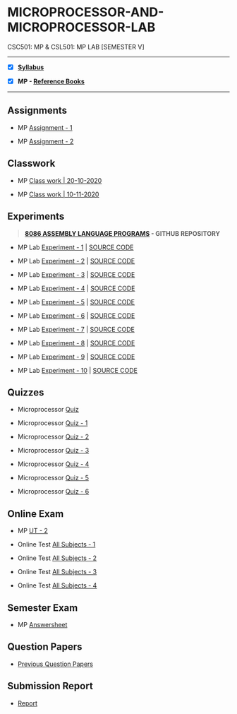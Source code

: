 # MICROPROCESSOR-AND-MICROPROCESSOR-LAB
 CSC501: MP & CSL501: MP LAB [SEMESTER V]

---

 - [X] **[Syllabus](https://github.com/Amey-Thakur/MICROPROCESSOR-AND-MICROPROCESSOR-LAB/blob/main/Syllabus/TE%20BE%20Comp%20Engg%20CBCGS%20Syllabus.pdf)**
 
 - [X] **MP - [Reference Books](https://github.com/Amey-Thakur/MICROPROCESSOR-AND-MICROPROCESSOR-LAB/tree/main/Reference%20Books)**

---

## Assignments
 
 - MP [Assignment - 1](https://github.com/Amey-Thakur/MICROPROCESSOR-AND-MICROPROCESSOR-LAB/blob/main/Assignments/Amey_B-50_MP_Assignment-1.pdf)
 
 - MP [Assignment - 2](https://github.com/Amey-Thakur/MICROPROCESSOR-AND-MICROPROCESSOR-LAB/blob/main/Assignments/Amey_B-50_MP_Assignment-2.pdf)


## Classwork
 
 - MP [Class work | 20-10-2020](https://github.com/Amey-Thakur/MICROPROCESSOR-AND-MICROPROCESSOR-LAB/blob/main/Classwork/Amey_B-50_MP_Lab_Classwork%20-%201.pdf)
 
 - MP [Class work | 10-11-2020](https://github.com/Amey-Thakur/MICROPROCESSOR-AND-MICROPROCESSOR-LAB/blob/main/Classwork/Amey_B-50_MP_Lab_Classwork%20-%202.pdf)


## Experiments
 
 >**[8086 ASSEMBLY LANGUAGE PROGRAMS](https://github.com/Amey-Thakur/8086-ASSEMBLY-LANGUAGE-PROGRAMS) - GITHUB REPOSITORY**
 
 - MP Lab [Experiment - 1](https://github.com/Amey-Thakur/MICROPROCESSOR-AND-MICROPROCESSOR-LAB/blob/main/MP%20Lab/Experiment-1/Amey_B-50_MP_Experiment-1.pdf) | [SOURCE CODE](https://github.com/Amey-Thakur/MICROPROCESSOR-AND-MICROPROCESSOR-LAB/tree/main/MP%20Lab/Experiment-1/SOURCE%20CODE)
 
 - MP Lab [Experiment - 2](https://github.com/Amey-Thakur/MICROPROCESSOR-AND-MICROPROCESSOR-LAB/blob/main/MP%20Lab/Experiment-2/Amey_B-50_MP_Experiment-2.pdf) | [SOURCE CODE](https://github.com/Amey-Thakur/MICROPROCESSOR-AND-MICROPROCESSOR-LAB/blob/main/MP%20Lab/Experiment-2/SOURCE%20CODE/Hex_to_BCD_%26_BCD_to_Hex.asm)
 
 - MP Lab [Experiment - 3](https://github.com/Amey-Thakur/MICROPROCESSOR-AND-MICROPROCESSOR-LAB/blob/main/MP%20Lab/Experiment-3/Amey_B-50_MP_Experiment-3.pdf) | [SOURCE CODE](https://github.com/Amey-Thakur/MICROPROCESSOR-AND-MICROPROCESSOR-LAB/blob/main/MP%20Lab/Experiment-3/SOURCE%20CODE/length_of_an_input_string.asm)
 
 - MP Lab [Experiment - 4](https://github.com/Amey-Thakur/MICROPROCESSOR-AND-MICROPROCESSOR-LAB/blob/main/MP%20Lab/Experiment-4/Amey_B-50_MP_Experiment-4.pdf) | [SOURCE CODE](https://github.com/Amey-Thakur/MICROPROCESSOR-AND-MICROPROCESSOR-LAB/tree/main/MP%20Lab/Experiment-4/SOURCE%20CODE)
 
 - MP Lab [Experiment - 5](https://github.com/Amey-Thakur/MICROPROCESSOR-AND-MICROPROCESSOR-LAB/blob/main/MP%20Lab/Experiment-5/Amey_B-50_MP_Experiment-5.pdf) | [SOURCE CODE](https://github.com/Amey-Thakur/MICROPROCESSOR-AND-MICROPROCESSOR-LAB/blob/main/MP%20Lab/Experiment-5/SOURCE%20CODE/Input_to_find_Minimum_number.asm)
 
 - MP Lab [Experiment - 6](https://github.com/Amey-Thakur/MICROPROCESSOR-AND-MICROPROCESSOR-LAB/blob/main/MP%20Lab/Experiment-6/Amey_B-50_MP_Experiment-6.pdf) | [SOURCE CODE](https://github.com/Amey-Thakur/MICROPROCESSOR-AND-MICROPROCESSOR-LAB/blob/main/MP%20Lab/Experiment-6/SOURCE%20CODE/Input_to_Display_System_Time.asm)
 
 - MP Lab [Experiment - 7](https://github.com/Amey-Thakur/MICROPROCESSOR-AND-MICROPROCESSOR-LAB/blob/main/MP%20Lab/Experiment-7/Amey_B-50_MP_Experiment-7.pdf) | [SOURCE CODE](https://github.com/Amey-Thakur/MICROPROCESSOR-AND-MICROPROCESSOR-LAB/blob/main/MP%20Lab/Experiment-7/SOURCE%20CODE/Input_to_find_factorial_of_a_number.asm)
 
 - MP Lab [Experiment - 8](https://github.com/Amey-Thakur/MICROPROCESSOR-AND-MICROPROCESSOR-LAB/blob/main/MP%20Lab/Experiment-8/Amey_B-50_MP_Experiment-8.pdf) | [SOURCE CODE](https://github.com/Amey-Thakur/MICROPROCESSOR-AND-MICROPROCESSOR-LAB/blob/main/MP%20Lab/Experiment-8/SOURCE%20CODE/display_string_using_a_macro.asm)
 
 - MP Lab [Experiment - 9](https://github.com/Amey-Thakur/MICROPROCESSOR-AND-MICROPROCESSOR-LAB/blob/main/MP%20Lab/Experiment-9/Amey_B-50_MP_Experiment-9.pdf) | [SOURCE CODE](https://github.com/Amey-Thakur/MICROPROCESSOR-AND-MICROPROCESSOR-LAB/blob/main/MP%20Lab/Experiment-9/SOURCE%20CODE/Mixed%20language%20to%20separate%20EVEN%20and%20ODD%20number%20in%20the%20array.c)
 
 - MP Lab [Experiment - 10](https://github.com/Amey-Thakur/MICROPROCESSOR-AND-MICROPROCESSOR-LAB/blob/main/MP%20Lab/Experiment-10/Amey_B-50_MP_Experiment-10.pdf) | [SOURCE CODE](https://github.com/Amey-Thakur/MICROPROCESSOR-AND-MICROPROCESSOR-LAB/blob/main/MP%20Lab/Experiment-10/SOURCE%20CODE/Mixed%20program%20to%20shift%20a%20number%20given%20no%20of%20times.c)


## Quizzes
 
 - Microprocessor [Quiz](https://github.com/Amey-Thakur/MICROPROCESSOR-AND-MICROPROCESSOR-LAB/blob/main/Quizzes/Quiz%20Microprocessor.pdf)
 
 - Microprocessor [Quiz - 1](https://github.com/Amey-Thakur/MICROPROCESSOR-AND-MICROPROCESSOR-LAB/blob/main/Quizzes/Quiz%20Microprocessor%20-%201.pdf)
 
 - Microprocessor [Quiz - 2](https://github.com/Amey-Thakur/MICROPROCESSOR-AND-MICROPROCESSOR-LAB/blob/main/Quizzes/Quiz%20Microprocessor%20-%202.pdf)
 
 - Microprocessor [Quiz - 3](https://github.com/Amey-Thakur/MICROPROCESSOR-AND-MICROPROCESSOR-LAB/blob/main/Quizzes/Quiz%20Microprocessor%20-%203.pdf)
 
 - Microprocessor [Quiz - 4](https://github.com/Amey-Thakur/MICROPROCESSOR-AND-MICROPROCESSOR-LAB/blob/main/Quizzes/Quiz%20Microprocessor%20-%204.pdf)
 
 - Microprocessor [Quiz - 5](https://github.com/Amey-Thakur/MICROPROCESSOR-AND-MICROPROCESSOR-LAB/blob/main/Quizzes/Quiz%20Microprocessor%20-%205.pdf)
 
 - Microprocessor [Quiz - 6](https://github.com/Amey-Thakur/MICROPROCESSOR-AND-MICROPROCESSOR-LAB/blob/main/Quizzes/Quiz%20Microprocessor%20-%206.pdf)


## Online Exam
 
 - MP [UT - 2](https://github.com/Amey-Thakur/MICROPROCESSOR-AND-MICROPROCESSOR-LAB/blob/main/Online%20Exam/MP%20UT-2.png)

 - Online Test [All Subjects - 1](https://github.com/Amey-Thakur/MICROPROCESSOR-AND-MICROPROCESSOR-LAB/blob/main/Online%20Exam/TE_B_Online_Test(All%20Subject)-1.pdf)
 
 - Online Test [All Subjects - 2](https://github.com/Amey-Thakur/MICROPROCESSOR-AND-MICROPROCESSOR-LAB/blob/main/Online%20Exam/TE_B_Online_Test(All%20Subject)-2.pdf)
 
 - Online Test [All Subjects - 3](https://github.com/Amey-Thakur/MICROPROCESSOR-AND-MICROPROCESSOR-LAB/blob/main/Online%20Exam/TE_B_Online_Test(All%20Subject)-3.pdf)
 
 - Online Test [All Subjects - 4](https://github.com/Amey-Thakur/MICROPROCESSOR-AND-MICROPROCESSOR-LAB/blob/main/Online%20Exam/TE_B_Online_Test(All%20Subject)-4.pdf)


## Semester Exam
 
 - MP [Answersheet](https://github.com/Amey-Thakur/MICROPROCESSOR-AND-MICROPROCESSOR-LAB/blob/main/Semester%20Exam/51112146_MP_Q.2%26Q.3.pdf)


## Question Papers
 
 - [Previous Question Papers](https://github.com/Amey-Thakur/MICROPROCESSOR-AND-MICROPROCESSOR-LAB/tree/main/Question%20Papers)


## Submission Report
 
 - [Report](https://github.com/Amey-Thakur/MICROPROCESSOR-AND-MICROPROCESSOR-LAB/blob/main/Submission%20Report/Amey_B-50_MP_Submission_Report.pdf)
